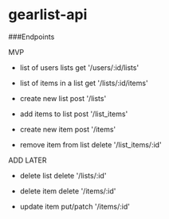 # gearlist-api

###Endpoints

MVP

- list of users lists
get '/users/:id/lists'

- list of items in a list
get '/lists/:id/items'

- create new list
post '/lists'

- add items to list
post '/list_items'

- create new item
post '/items'

- remove item from list
delete '/list_items/:id'

ADD LATER

- delete list
delete '/lists/:id'

- delete item
delete '/items/:id'

- update item
put/patch '/items/:id'
